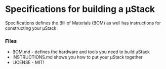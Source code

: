 # Specifications for building a µStack

Specifications defines the Bill of Materials (BOM) as well has instructions for constructing your µStack 

### Files
* BOM.md - defines the hardware and tools you need to build µStack
* INSTRUCTIONS.md shows you how to put your µStack together
* LICENSE - MIT!
